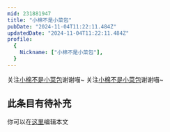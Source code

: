 ```yaml
---
mid: 231881947
title: "小棉不是小菜包"
pubDate: "2024-11-04T11:22:11.484Z"
updatedDate: "2024-11-04T11:22:11.484Z"
profile:
  {
    Nickname: ["小棉不是小菜包"],
  }
---
```


关注[小棉不是小菜包](https://space.bilibili.com/231881947)谢谢喵~ 关注[小棉不是小菜包](https://space.bilibili.com/231881947)谢谢喵~

## 此条目有待补充
你可以在[这里](https://github.com/Yuhanawa/VTuber.ICU-Content/edit/master/v/小棉不是小菜包/index.md)编辑本文

